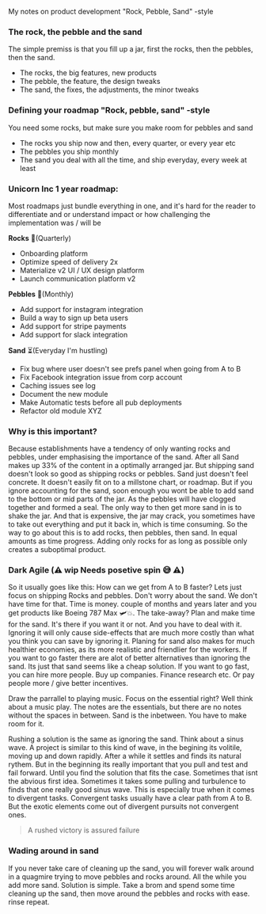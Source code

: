 My notes on product development "Rock, Pebble, Sand" -style<!--more-->

### The rock, the pebble and the sand
The simple premiss is that you fill up a jar, first the rocks, then the pebbles, then the sand.

- The rocks, the big features, new products
- The pebble, the feature, the design tweaks
- The sand, the fixes, the adjustments, the minor tweaks

### Defining your roadmap "Rock, pebble, sand" -style
You need some rocks, but make sure you make room for pebbles and sand
- The rocks you ship now and then, every quarter, or every year etc
- The pebbles you ship monthly
- The sand you deal with all the time, and ship everyday, every week at least

### Unicorn Inc 1 year roadmap:
Most roadmaps just bundle everything in one, and it's hard for the reader to differentiate and or understand impact or how challenging the implementation was / will be

**Rocks** 🗿(Quarterly)
- Onboarding platform
- Optimize speed of delivery 2x
- Materialize v2 UI / UX design platform
- Launch communication platform v2

**Pebbles** 💎(Monthly)
- Add support for instagram integration
- Build a way to sign up beta users
- Add support for stripe payments
- Add support for slack integration

**Sand** ⏳(Everyday I'm hustling)
- Fix bug where user doesn't see prefs panel when going from A to B
- Fix Facebook integration issue from corp account
- Caching issues see log
- Document the new module
- Make Automatic tests before all pub deployments
- Refactor old module XYZ

### Why is this important?
Because establishments have a tendency of only wanting rocks and pebbles, under emphasising the importance of the sand. After all Sand makes up 33% of the content in a optimally arranged jar. But shipping sand doesn't look so good as shipping rocks or pebbles. Sand just doesn't feel concrete. It doesn't easily fit on to a millstone chart, or roadmap. But if you ignore accounting for the sand, soon enough you wont be able to add sand to the bottom or mid parts of the jar. As the pebbles will have clogged together and formed a seal. The only way to then get more sand in is to shake the jar. And that is expensive, the jar may crack, you sometimes have to take out everything and put it back in, which is time consuming. So the way to go about this is to add rocks, then pebbles, then sand. In equal amounts as time progress. Adding only rocks for as long as possible only creates a suboptimal product.

### Dark Agile (⚠️️ wip Needs posetive spin 😅 ⚠️️)
So it usually goes like this: How can we get from A to B faster? Lets just focus on shipping Rocks and pebbles. Don't worry about the sand. We don't have time for that. Time is money. couple of months and years later and you get products like Boeing 787 Max 🛩💥. The take-away? Plan and make time for the sand. It's there if you want it or not. And you have to deal with it. Ignoring it will only cause side-effects that are much more costly than what you think you can save by ignoring it. Planing for sand also makes for much healthier economies, as its more realistic and friendlier for the workers. If you want to go faster there are alot of better alternatives than ignoring the sand. Its just that sand seems like a cheap solution. If you want to go fast, you can hire more people. Buy up companies. Finance research etc. Or pay people more / give better incentives.

Draw the parrallel to playing music.
Focus on the essential right? Well think about a music play. The notes are the essentials, but there are no notes without the spaces in between. Sand is the inbetween. You have to make room for it.

Rushing a solution is the same as ignoring the sand. Think about a sinus wave. A project is similar to this kind of wave, in the begining its volitile, moving up and down rapidly. After a while it settles and finds its natural rythem. But in the beginning its really important that you pull and test and fail forward. Until you find the solution that fits the case. Sometimes that isnt the abvious first idea. Sometimes it takes some pulling and turbulence to finds that one really good sinus wave. This is especially true when it comes to divergent tasks. Convergent tasks usually have a clear path from A to B. But the exotic elements come out of divergent pursuits not convergent ones.

> A rushed victory is assured failure

### Wading around in sand
If you never take care of cleaning up the sand, you will forever walk around in a quagmire trying to move pebbles and rocks around. All the while you add more sand. Solution is simple. Take a brom and spend some time cleaning up the sand, then move around the pebbles and rocks with ease. rinse repeat.
